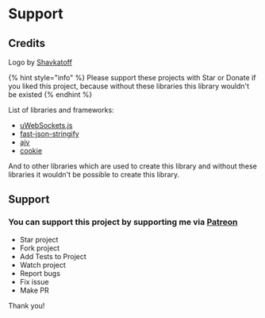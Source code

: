 # Support

## Credits

Logo by [Shavkatoff](https://shavkatoff.com)

{% hint style="info" %}
Please support these projects with Star or Donate if you liked this project, because without these libraries this library wouldn't be existed
{% endhint %}

List of libraries and frameworks:

* [uWebSockets.js](https://github.com/uNetworking/uWebSockets.js)
* [fast-json-stringify](https://github.com/fastify/fast-json-stringify)
* [ajv](https://ajv.js.org/)
* [cookie](https://github.com/jshttp/cookie#readme)

And to other libraries which are used to create this library and without these libraries it wouldn't be possible to create this library.

## Support

### You can support this project by supporting me via [Patreon](https://www.patreon.com/dalisoft)

* Star project
* Fork project
* Add Tests to Project
* Watch project
* Report bugs
* Fix issue
* Make PR

Thank you!

